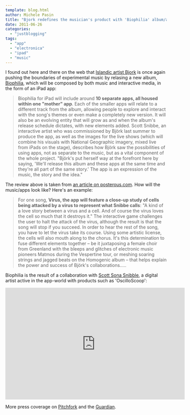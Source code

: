 ```yaml
---
template: blog.html
author: Michele Pasin
title: "Bjork redefines the musician's product with 'Biophilia' album/app"
date: 2011-06-26
categories: 
  - "justblogging"
tags: 
  - "app"
  - "electronica"
  - "ipad"
  - "music"
---
```


I found out here and there on the web that [Islandic artist Bjork](http://www.bjork.com/) is once again pushing the boundaries of experimental music by relasing a new album, [Biophilia](http://en.wikipedia.org/wiki/Biophilia_(album)), which will be composed by both music and interactive media, in the form of an iPad app:

> Biophilia for iPad will include around **10 separate apps, all housed within one "mother" app**. Each of the smaller apps will relate to a different track from the album, allowing people to explore and interact with the song's themes or even make a completely new version. It will also be an evolving entity that will grow as and when the album's release schedule dictates, with new elements added. Scott Snibbe, an interactive artist who was commissioned by Björk last summer to produce the app, as well as the images for the live shows (which will combine his visuals with National Geographic imagery, mixed live from iPads on the stage), describes how Björk saw the possibilities of using apps, not as separate to the music, but as a vital component of the whole project. "Björk's put herself way at the forefront here by saying, 'We'll release this album and these apps at the same time and they're all part of the same story.' The app is an expression of the music, the story and the idea."

The review above is taken from [an article on posterous.com](http://1001tales.posterous.com/?tag=scottsnibbe). How will the music/apps look like? Here's an example:

> For one song, **Virus, the app will feature a close-up study of cells being attacked by a virus to represent what Snibbe calls**: "A kind of a love story between a virus and a cell. And of course the virus loves the cell so much that it destroys it." The interactive game challenges the user to halt the attack of the virus, although the result is that the song will stop if you succeed. In order to hear the rest of the song, you have to let the virus take its course. Using some artistic license, the cells will also mouth along to the chorus. It's this determination to fuse different elements together – be it juxtaposing a female choir from Greenland with the bleeps and glitches of electronic music pioneers Matmos during the Vespertine tour, or meshing soaring strings and jagged beats on the Homogenic album – that helps explain the power and success of Björk's collaborations.....

Biophilia is the result of a collaboration with [Scott Sona Snibble](http://www.snibbe.com/), a digital artist active in the app-world with products such as 'OscilloScoop':

<iframe width="560" height="349" src="http://www.youtube.com/embed/ymW-_RENMKY" frameborder="0" allowfullscreen></iframe>

More press coverage on [Pitchfork](http://www.pitchfork.com/news/42685-more-details-on-bjorks-ibiophiliai-emerge/) and the [Guardian](http://www.guardian.co.uk/culture/2011/may/28/bj-rks-biophilia).

